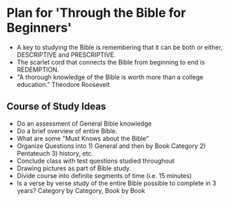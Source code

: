 # Plan for &apos;Through the Bible for Beginners&apos;

- A key to studying the Bible is remembering that it can be both or either, DESCRIPTIVE and PRESCRIPTIVE.
- The scarlet cord that connects the Bible from beginning to end is REDEMPTION.
- "A thorough knowledge of the Bible is worth more than a college education." Theodore Roosevelt

## Course of Study Ideas

- Do an assessment of General Bible knowledge
- Do a brief overview of entire Bible.
- What are some "Must Knows about the Bible"
- Organize Questions into 1) General and then by Book Category 2) Pentateuch 3) history, etc.
- Conclude class with test questions studied throughout
- Drawing pictures as part of Bible study.
- Divide course into definite segments of time (i.e. 15 minutes)
- Is a verse by verse study of the entire Bible possible to complete in 3 years? Category by Category, Book by Book